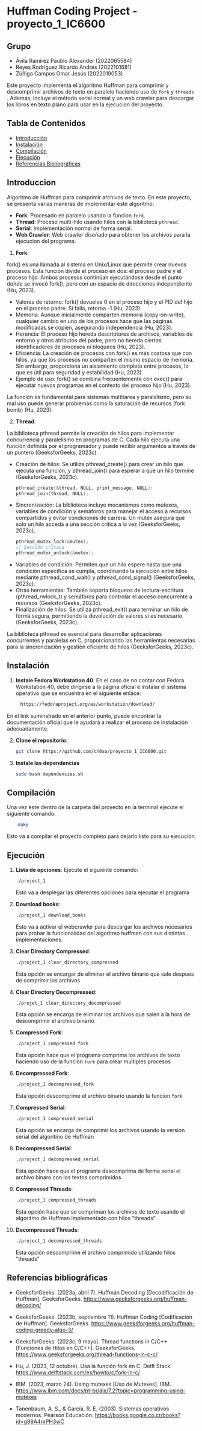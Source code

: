 # Huffman Coding Project - proyecto_1_IC6600

## Grupo

- Ávila Ramírez Paublo Alexander (2022065584)
- Reyes Rodríguez Ricardo Andrés (2022101681)
- Zúñiga Campos Omar Jesús (2022019053)

Este proyecto implementa el algoritmo Huffman para comprimir y descomprimir archivos de texto en paralelo haciendo uso de `fork` y `threads` . Además, incluye el método serial normal y un web crawler para descargar los libros en texto plano para usar en la ejecucion del proyecto.

## Tabla de Contenidos

- [Introducción](#Introducción)
- [Instalación](#Instalación)
- [Compilación](#Compilación)
- [Ejecución](#Ejecución)
- [Referencias Bibliográficas](#referencias-bibliográficas)

## Introduccion

Algoritmo de Huffman para comprimir archivos de texto. En este proyecto, se presenta varias maneras de implementar este algoritmo:

- **Fork**: Procesado en paralelo usando la funcion `fork`.
- **Thread**: Proceso multi-hilo usando hilos con la biblioteca `pthread`.
- **Serial**: Implementación normal de forma serial. 
- **Web Crawler**: Web crawler diseñado para obtener los archivos para la ejecucion del programa.

1. **Fork**:

fork() es una llamada al sistema en Unix/Linux que permite crear nuevos procesos. Esta función divide el proceso en dos: el proceso padre y el proceso hijo. Ambos procesos continúan ejecutándose desde el punto donde se invocó fork(), pero con un espacio de direcciones independiente (Hu, 2023).

- Valores de retorno: fork() devuelve 0 en el proceso hijo y el PID del hijo en el proceso padre. Si falla, retorna -1 (Hu, 2023).
- Memoria: Aunque inicialmente comparten memoria (copy-on-write), cualquier cambio en uno de los procesos hace que las páginas modificadas se copien, asegurando independencia (Hu, 2023).
- Herencia: El proceso hijo hereda descriptores de archivos, variables de entorno y otros atributos del padre, pero no hereda ciertos identificadores de procesos ni bloqueos (Hu, 2023).
- Eficiencia: La creación de procesos con fork() es más costosa que con hilos, ya que los procesos no comparten el mismo espacio de memoria. Sin embargo, proporciona un aislamiento completo entre procesos, lo que es útil para seguridad y estabilidad (Hu, 2023).
- Ejemplo de uso: fork() se combina frecuentemente con exec() para ejecutar nuevos programas en el contexto del proceso hijo (Hu, 2023).

La función es fundamental para sistemas multitarea y paralelismo, pero su mal uso puede generar problemas como la saturación de recursos (fork bomb) (Hu, 2023).

2. **Thread**:

La biblioteca pthread permite la creación de hilos para implementar concurrencia y paralelismo en programas de C. Cada hilo ejecuta una función definida por el programador y puede recibir argumentos a través de un puntero (GeeksforGeeks, 2023c).

- Creación de hilos: Se utiliza pthread_create() para crear un hilo que ejecuta una función, y pthread_join() para esperar a que un hilo termine (GeeksforGeeks, 2023c).
    ```c
    pthread_create(&thread, NULL, print_message, NULL);
    pthread_join(thread, NULL);
    ```
- Sincronización: La biblioteca incluye mecanismos como mutexes, variables de condición y semáforos para manejar el acceso a recursos compartidos y evitar condiciones de carrera. Un mutex asegura que solo un hilo acceda a una sección crítica a la vez (GeeksforGeeks, 2023c).
    ```c
    pthread_mutex_lock(&mutex);
    // Sección crítica
    pthread_mutex_unlock(&mutex);
    ```
- Variables de condición: Permiten que un hilo espere hasta que una condición específica se cumpla, coordinando la ejecución entre hilos mediante pthread_cond_wait() y pthread_cond_signal() (GeeksforGeeks, 2023c).
- Otras herramientas: También soporta bloqueos de lectura-escritura (pthread_rwlock_t) y semáforos para controlar el acceso concurrente a recursos (GeeksforGeeks, 2023c).
- Finalización de hilos: Se utiliza pthread_exit() para terminar un hilo de forma segura, permitiendo la devolución de valores si es necesario (GeeksforGeeks, 2023c).

La biblioteca pthread es esencial para desarrollar aplicaciones concurrentes y paralelas en C, proporcionando las herramientas necesarias para la sincronización y gestión eficiente de hilos (GeeksforGeeks, 2023c).


## Instalación

1. **Instale Fedora Workstation 40**:
   En el caso de no contar con Fedora Workstation 40, debe dirigirse a la página oficial e instalar el sistema operativo que se encuentra en el siguiente enlace:

```bash
     https://fedoraproject.org/es/workstation/download/
```

En el link suminstrado en el anterior punto, puede encontrar la documentación oficial que le ayudará a realizar el proceso de instalación adecuadamente.

2. **Clone el repositorio**:
   ```bash
   git clone https://github.com/ch0so/proyecto_1_IC6600.git
   ```

3. **Instale las dependencias**
    ```bash
    sudo bash dependencies.sh
    ```

## Compilación

Una vez este dentro de la carpeta del proyecto en la terminal ejecute el siguiente comando:

```bash
    make
```

Esto va a compilar el proyecto completo para dejarlo listo para su ejecución.

## Ejecución

1. **Lista de opciones**:
    Ejecute el siguiente comando:
    ```bash
    ./project_1
    ```
    Esto va a desplegar las diferentes opciónes para ejecutar el programa

2. **Download books**:
    ```bash
    ./project_1 download_books
    ```
    Esto va a activar el webcrawler para descargar los archivos necesarios para probar la funcionalidad del algoritmo huffman con sus distintas implementaciones.

3. **Clear Directory Compressed**:
    ```bash
    ./project_1 clear_directory_compressed
    ```
    Esta opción se encargar de eliminar el archivo binario que sale despues de comprimir los archivos

4. **Clear Directory Decompressed**:
    ```bash
    ./projet_1 clear_directory_decompressed
    ```
    Esta opción se encarga de eliminar los archivos que salen a la hora de descomprimir el archivo binario

5. **Compressed Fork**:
    ```bash
    ./project_1 compressed_fork
    ```
    Esta opción hace que el programa comprima los archivos de texto haciendo uso de la funcion `fork` para crear multiples procesos

6. **Decompressed Fork**:
    ```bash
    ./project_1 decompressed_fork
    ```
    Esta opción descomprime el archivo binario usando la funcion `fork`

7. **Compressed Serial**:
    ```bash
    ./project_1 compressed_serial
    ```
    Esta opción se encarga de comprimir los archivos usando la version serial del algoritmo de Huffman

8. **Decompressed Serial**:
    ```bash
    ./project_1 decompressed_serial
    ```
    Esta opción hace que el programa descomprima de forma serial el archivo binaro con los textos comprimidos

9. **Compressed Threads**:
    ```bash
    ./project_1 compressed_threads
    ```
    Esta opción hace que se compriman los archivos de texto usando el algoritmo de Huffman implementado con hilos "threads"

10. **Decompressed Threads**:
    ```bash
    ./project_1 decompressed_threads
    ```
    Esta opción descomprime el archivo comprimido utilizando hilos "threads"

## Referencias bibliográficas
- GeeksforGeeks. (2023a, abril 7). Huffman Decoding [Decodificación de Huffman]. GeeksforGeeks. https://www.geeksforgeeks.org/huffman-decoding/

- GeeksforGeeks. (2023b, septiembre 11). Huffman Coding [Codificación de Huffman]. GeeksforGeeks. https://www.geeksforgeeks.org/huffman-coding-greedy-algo-3/

- GeeksforGeeks. (2023c, 9 mayo). Thread functions in C/C++ [Funciones de Hilos en C/C++]. GeeksforGeeks. https://www.geeksforgeeks.org/thread-functions-in-c-c/

- Hu, J. (2023, 12 octubre). Usa la función fork en C. Delft Stack. https://www.delftstack.com/es/howto/c/fork-in-c/

- IBM. (2023, marzo 24). Using mutexes [Uso de Mutexes]. IBM. https://www.ibm.com/docs/pt-br/aix/7.2?topic=programming-using-mutexes

- Tanenbaum, A. S., & García, R. E. (2003). Sistemas operativos modernos. Pearson Educación. https://books.google.co.cr/books?id=g88A4rxPH3wC

